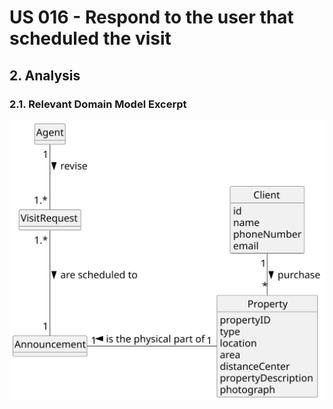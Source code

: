 # US 016 - Respond to the user that scheduled the visit

## 2. Analysis

### 2.1. Relevant Domain Model Excerpt 

![Domain Model](svg/us016-domain-model.svg)
